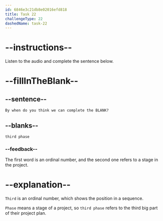 ```yaml
---
id: 6846e3c21db8e02016efd818
title: Task 22
challengeType: 22
dashedName: task-22
---
```


<!-- (audio) Jessica: By when do you think we can complete the third phase? -->

# --instructions--

Listen to the audio and complete the sentence below.

# --fillInTheBlank--

## --sentence--

`By when do you think we can complete the BLANK?`

## --blanks--

`third phase`

### --feedback--

The first word is an ordinal number, and the second one refers to a stage in the project.

# --explanation--

`Third` is an ordinal number, which shows the position in a sequence.

`Phase` means a stage of a project, so `third phase` refers to the third big part of their project plan.
